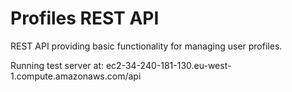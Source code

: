 # Profiles REST API

REST API providing basic functionality for managing user profiles.

Running test server at: ec2-34-240-181-130.eu-west-1.compute.amazonaws.com/api